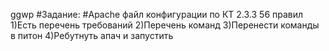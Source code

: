 ggwp
#Задание:
#Apache файл конфигурации по КТ 2.3.3 56 правил
1)Есть перечень требований
2)Перечень команд
3)Перенести команды в питон
4)Ребутнуть апач и запустить
